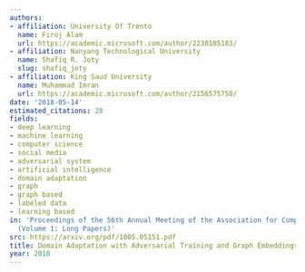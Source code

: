 ```yaml
---
authors:
- affiliation: University Of Trento
  name: Firoj Alam
  url: https://academic.microsoft.com/author/2230105183/
- affiliation: Nanyang Technological University
  name: Shafiq R. Joty
  slug: shafiq_joty
- affiliation: King Saud University
  name: Muhammad Imran
  url: https://academic.microsoft.com/author/2156575750/
date: '2018-05-14'
estimated_citations: 28
fields:
- deep learning
- machine learning
- computer science
- social media
- adversarial system
- artificial intelligence
- domain adaptation
- graph
- graph based
- labeled data
- learning based
in: 'Proceedings of the 56th Annual Meeting of the Association for Computational Linguistics
  (Volume 1: Long Papers)'
src: https://arxiv.org/pdf/1805.05151.pdf
title: Domain Adaptation with Adversarial Training and Graph Embeddings
year: 2018
---
```

